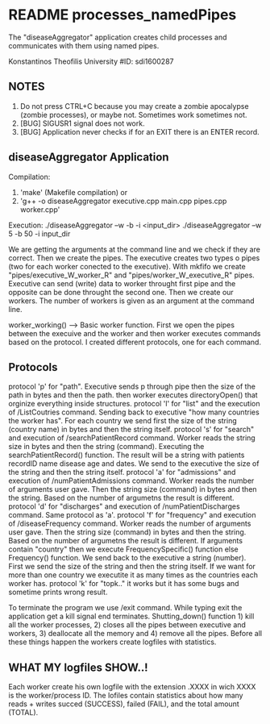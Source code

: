 # README processes_namedPipes
The "diseaseAggregator" application creates child processes and communicates with them using named pipes.

Konstantinos Theofilis
University #ID: sdi1600287

NOTES
-----
1) Do not press CTRL+C because you may create a zombie apocalypse (zombie processes), or maybe not. Sometimes work sometimes not.
2) [BUG] SIGUSR1 signal does not work.
3) [BUG] Application never checks if for an EXIT there is an ENTER record.



diseaseAggregator Application
-----------------------------
Compilation:
1) 'make' (Makefile compilation) or 
2) 'g++ -o diseaseAggregator executive.cpp main.cpp pipes.cpp worker.cpp'

Execution:
./diseaseAggregator –w <numWorkers> -b <bufferSize> -i <input_dir> 
./diseaseAggregator –w 5 -b 50 -i input_dir 

We are getting the arguments at the command line and we check if they are correct. Then we create the pipes.
The executive creates two types o pipes (two for each worker conected to the executive). With mkfifo we create
"pipes/executive_W_worker_R" and "pipes/worker_W_executive_R" pipes. Executive can send (write) data to worker
throught first pipe and the opposite can be done throught the second one.
Then we create our workers. The number of workers is given as an argument at the command line. 

worker_working() --> Basic worker function. First we open the pipes between the execuive and the worker and then 
worker executes commands based on the protocol. I created different protocols, one for each command. 

Protocols
---------

protocol 'p' for "path". Executive sends p through pipe then the size of the path in bytes and then the path. 
            then worker executes directoryOpen() that orginize everything inside structures.
protocol 'l' for "list" and the execution of /ListCoutries command. Sending back to executive "how many countries 
        the worker has". For each country we send first the size of the string (country name) in bytes and then
        the string itself. 
protocol 's' for "search" and execution of /searchPatientRecord command. Worker reads the string size in bytes and
        then the string (command). Executing the searchPatientRecord() function. The result will be a string with 
        patients recordID name disease age and dates. We send to the executive the size of the string and then the 
        string itself.
protocol 'a' for "admissions" and execution of /numPatientAdmissions command. Worker reads the number of arguments 
        user gave. Then the string size (command) in bytes and then the string. Based on the number of argumetns the 
        result is different.
protocol 'd' for "discharges" and execution of /numPatientDischarges command. Same protocol as 'a'.
protocol 'f' for "frequency" and execution of /diseaseFrequency command.  Worker reads the number of arguments 
        user gave. Then the string size (command) in bytes and then the string. Based on the number of argumetns the 
        result is different. If arguments contain "country" then we execute FrequencySpecific() function else Frequency()
        function. We send back to the executive a string (number). First we send the size of the string and then the 
        string itself. If we want for more than one country we executite it as many times as the countries each worker 
        has. 
protocol 'k' for "topk.." it works but it has some bugs and sometime prints wrong result.

To terminate the program we use /exit command. While typing exit the application get a kill signal end terminates.
Shutting_down() function 1) kill all the worker processes, 2) closes all the pipes between executive and workers,
3) deallocate all the memory and 4) remove all the pipes. Before all these things happen the workers create logfiles 
with statistics. 

WHAT MY logfiles SHOW..!
------------------------
Each worker create his own logfile with the extension .XXXX in wich XXXX is the worker/process ID. The lofiles contain 
statistics about how many reads + writes succed (SUCCESS), failed (FAIL), and the total amount (TOTAL).
